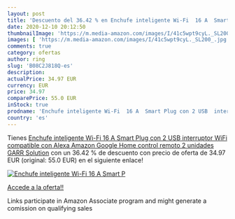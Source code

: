 ```yaml
---
layout: post
title: 'Descuento del 36.42 % en Enchufe inteligente Wi-Fi  16 A  Smart P'
date: 2020-12-10 20:12:50
thumbnailImage: 'https://m.media-amazon.com/images/I/41c5wpt9cyL._SL200_.jpg'
images: [ 'https://m.media-amazon.com/images/I/41c5wpt9cyL._SL200_.jpg' ]
comments: true
category: ofertas
author: ring
slug: 'B08C2J818Q-es'
description:
actualPrice: 34.97 EUR
currency: EUR
price: 34.97
comparePrice: 55.0 EUR
inStock: true
prodname: 'Enchufe inteligente Wi-Fi  16 A  Smart Plug con 2 USB  interruptor WiFi  compatible con Alexa Amazon  Google Home  control remoto  2 unidades  GARR Solution'
country: 'es'
---
```


Tienes [Enchufe inteligente Wi-Fi  16 A  Smart Plug con 2 USB  interruptor WiFi  compatible con Alexa Amazon  Google Home  control remoto  2 unidades  GARR Solution](https://www.amazon.es/dp/B08C2J818Q/?tag=tolees-21) con un 36.42 % de descuento con precio de oferta de 34.97 EUR (original: 55.0 EUR) en el siguiente enlace!

[![Enchufe inteligente Wi-Fi  16 A  Smart P](https://m.media-amazon.com/images/I/41c5wpt9cyL._SL200_.jpg)](https://www.amazon.es/dp/B08C2J818Q/?tag=tolees-21)

[Accede a la oferta!!](https://www.amazon.es/dp/B08C2J818Q/?tag=tolees-21)

Links participate in Amazon Associate program and might generate a comission on qualifying sales


